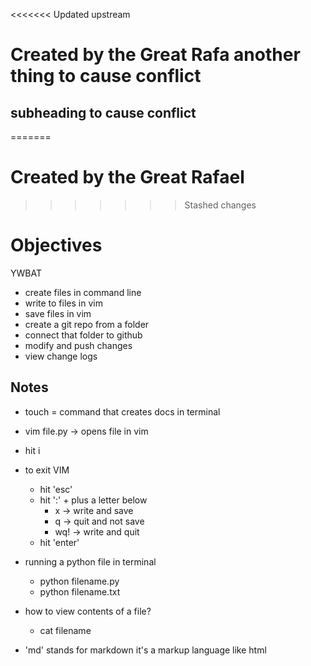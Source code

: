 <<<<<<< Updated upstream
# Created by the Great Rafa another thing to cause conflict
## subheading to cause conflict
=======
# Created by the Great Rafael
>>>>>>> Stashed changes
# Objectives
YWBAT 
- create files in command line 
- write to files in vim
- save files in vim
- create a git repo from a folder
- connect that folder to github
- modify and push changes 
- view change logs

## Notes
- touch = command that creates docs in terminal
- vim file.py -> opens file in vim
- hit i
- to exit VIM
	- hit 'esc'
	- hit ':' + plus a letter below
		- x -> write and save
		- q -> quit and not save
		- wq! -> write and quit 
	- hit 'enter'	
- running a python file in terminal
	- python filename.py
	- python filename.txt

- how to view contents of a file?
	- cat filename

- 'md' stands for markdown it's a markup language like html
